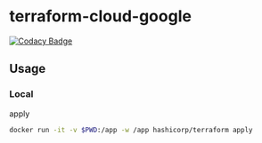 # terraform-cloud-google

[![Codacy Badge](https://api.codacy.com/project/badge/Grade/212bd03a35a44e549a145f7fde5e7925)](https://app.codacy.com/manual/ymmmtym/terraform-cloud?utm_source=github.com&utm_medium=referral&utm_content=ymmmtym/terraform-cloud&utm_campaign=Badge_Grade_Dashboard)

## Usage
### Local

apply

```bash
docker run -it -v $PWD:/app -w /app hashicorp/terraform apply
```
